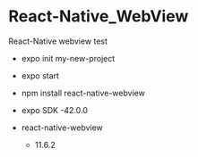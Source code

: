 # React-Native_WebView
React-Native webview test

 *  expo init my-new-project
 *  expo start
 *  npm install react-native-webview
 
 *  expo SDK
    -42.0.0
*  react-native-webview
   - 11.6.2
